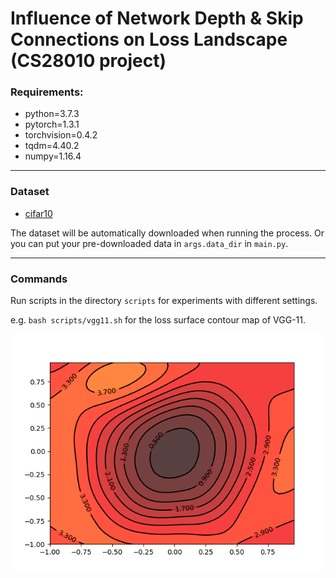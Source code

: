 # Influence of Network Depth & Skip Connections on Loss Landscape (CS28010 project)
### Requirements:

- python=3.7.3
- pytorch=1.3.1
- torchvision=0.4.2
- tqdm=4.40.2
- numpy=1.16.4

---
### Dataset

- [cifar10](https://www.cs.toronto.edu/~kriz/cifar.html)

The dataset will be automatically downloaded when running the process.
Or you can put your pre-downloaded data in `args.data_dir` in `main.py`.

---

### Commands

Run scripts in the directory `scripts` for experiments with different settings.

e.g. `bash scripts/vgg11.sh` for the loss surface contour map of VGG-11.

![VGG-11](figs/VGG11/cont.png)
